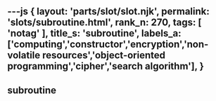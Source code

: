 ---js
{
  layout: 'parts/slot/slot.njk',
  permalink: 'slots/subroutine.html',
  rank_n: 270,
  tags: [ 'notag' ],
  title_s: 'subroutine',
  labels_a: ['computing','constructor','encryption','non-volatile resources','object-oriented programming','cipher','search algorithm'],
}
---
## subroutine


